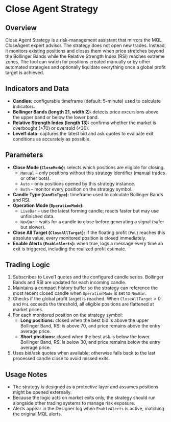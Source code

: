 # Close Agent Strategy

## Overview
Close Agent Strategy is a risk-management assistant that mirrors the MQL CloseAgent expert advisor. The strategy does not open new trades. Instead, it monitors existing positions and closes them when price stretches beyond the Bollinger Bands while the Relative Strength Index (RSI) reaches extreme zones. The tool can watch for positions created manually or by other automated strategies and optionally liquidate everything once a global profit target is achieved.

## Indicators and Data
- **Candles:** configurable timeframe (default: 5-minute) used to calculate indicators.
- **Bollinger Bands (length 21, width 2):** detects price excursions above the upper band or below the lower band.
- **Relative Strength Index (length 13):** confirms whether the market is overbought (>70) or oversold (<30).
- **Level1 data:** captures the latest bid and ask quotes to evaluate exit conditions as accurately as possible.

## Parameters
- **Close Mode (`CloseMode`):** selects which positions are eligible for closing.
  - `Manual` – only positions without this strategy identifier (manual trades or other bots).
  - `Auto` – only positions opened by this strategy instance.
  - `Both` – monitor every position on the strategy symbol.
- **Candle Type (`CandleType`):** timeframe used to calculate Bollinger Bands and RSI.
- **Operation Mode (`OperationMode`):**
  - `LiveBar` – use the latest forming candle; reacts faster but may use unfinished data.
  - `NewBar` – waits for a candle to close before generating a signal (safer but slower).
- **Close All Target (`CloseAllTarget`):** if the floating profit (`PnL`) reaches this absolute value, every monitored position is closed immediately.
- **Enable Alerts (`EnableAlerts`):** when true, logs a message every time an exit is triggered, including the realized profit estimate.

## Trading Logic
1. Subscribes to Level1 quotes and the configured candle series. Bollinger Bands and RSI are updated for each incoming candle.
2. Maintains a compact history buffer so the strategy can reference the most recent closed candle when `OperationMode` is set to `NewBar`.
3. Checks if the global profit target is reached. When `CloseAllTarget` > 0 and `PnL` exceeds the threshold, all eligible positions are flattened at market prices.
4. For each monitored position on the strategy symbol:
   - **Long positions:** closed when the best bid is above the upper Bollinger Band, RSI is above 70, and price remains above the entry average price.
   - **Short positions:** closed when the best ask is below the lower Bollinger Band, RSI is below 30, and price remains below the entry average price.
5. Uses bid/ask quotes when available; otherwise falls back to the last processed candle close to avoid missed exits.

## Usage Notes
- The strategy is designed as a protective layer and assumes positions might be opened externally.
- Because the logic acts on market exits only, the strategy should run alongside other trading systems to manage risk exposure.
- Alerts appear in the Designer log when `EnableAlerts` is active, matching the original MQL alerts.
